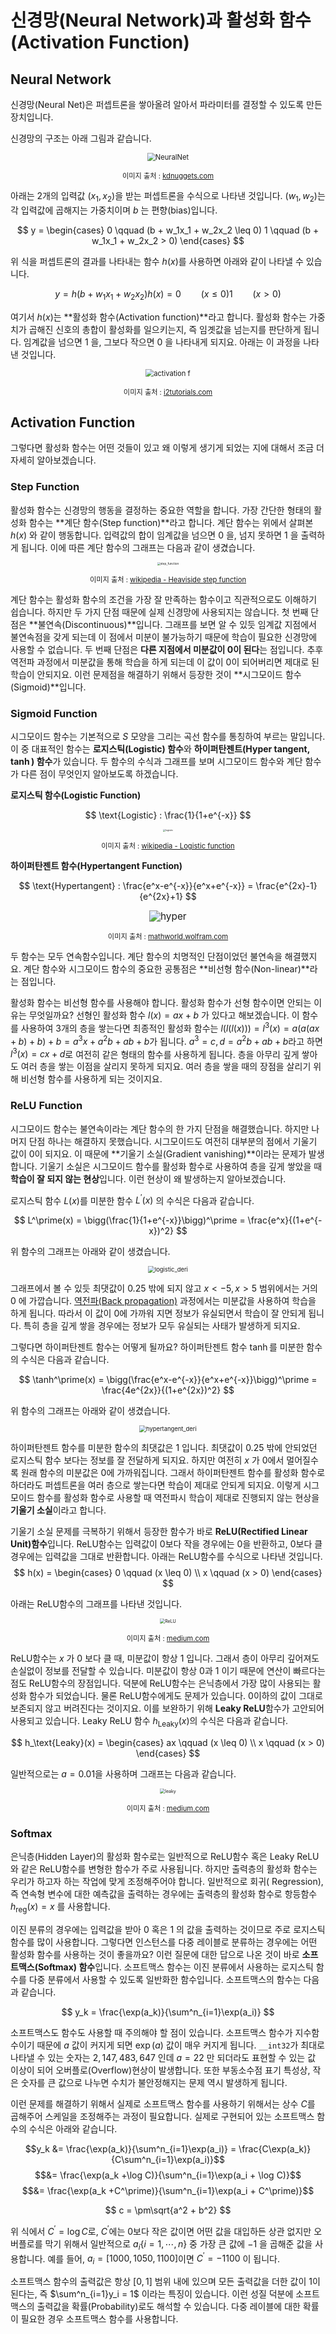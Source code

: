 # 신경망(Neural Network)과 활성화 함수(Activation Function)


## Neural Network

신경망(Neural Net)은 퍼셉트론을 쌓아올려 알아서 파라미터를 결정할 수 있도록 만든 장치입니다.

신경망의 구조는 아래 그림과 같습니다.

<p align="center"><img src="https://i.imgur.com/McMOhuQ.png" alt="NeuralNet" style="zoom:80%;" /></p>

<p align="center" style="font-size:80%">이미지 출처 : <a href="https://www.kdnuggets.com/2017/10/neural-network-foundations-explained-gradient-descent.html">kdnuggets.com</a></p>

아래는 2개의 입력값 $(x_1, x_2)$을 받는 퍼셉트론을 수식으로 나타낸 것입니다. $(w_1, w_2)$는 각 입력값에 곱해지는 가중치이며 $b$ 는 편향(bias)입니다.

$$
y = \begin{cases} 0 \qquad (b + w_1x_1 + w_2x_2 \leq 0)
1 \qquad (b + w_1x_1 + w_2x_2  > 0) \end{cases}
$$

위 식을 퍼셉트론의 결과를 나타내는 함수 $h(x)$를 사용하면 아래와 같이 나타낼 수 있습니다.

$$
y = h(b + w_1x_1 + w_2x_2)
h(x) = 0 \qquad (x \leq 0)
1 \qquad (x > 0)
$$



여기서 $h(x)$는 **활성화 함수(Activation function)**라고 합니다. 활성화 함수는 가중치가 곱해진 신호의 총합이 활성화를 일으키는지, 즉 임곗값을 넘는지를 판단하게 됩니다. 임계값을 넘으면 $1$ 을, 그보다 작으면 $0$ 을 나타내게 되지요. 아래는 이 과정을 나타낸 것입니다. 

<p align="center"><img src="https://www.i2tutorials.com/wp-content/media/2019/09/Deep-learning-20-i2tutorials.png" alt="activation f" style="zoom:80%;" /></p>

<p align="center" style="font-size:80%">이미지 출처 : <a href="https://www.i2tutorials.com/explain-activation-function-in-neural-network-and-its-types/">i2tutorials.com</a></p>



## Activation Function

그렇다면 활성화 함수는 어떤 것들이 있고 왜 이렇게 생기게 되었는 지에 대해서 조금 더 자세히 알아보겠습니다.

###  Step Function

활성화 함수는 신경망의 행동을 결정하는 중요한 역할을 합니다. 가장 간단한 형태의 활성화 함수는 **계단 함수(Step function)**라고 합니다. 계단 함수는 위에서 살펴본 $h(x)$ 와 같이 행동합니다. 입력값의 합이 임계값을 넘으면 $0$ 을, 넘지 못하면 $1$ 을 출력하게 됩니다. 이에 따른 계단 함수의 그래프는 다음과 같이 생겼습니다.

<p align="center"><img src="https://upload.wikimedia.org/wikipedia/commons/thumb/d/d9/Dirac_distribution_CDF.svg/1280px-Dirac_distribution_CDF.svg.png" alt="step_function" style="zoom: 33%;" /></p>

<p align="center" style="font-size:80%">이미지 출처 : <a href="https://en.wikipedia.org/wiki/Heaviside_step_function">wikipedia - Heaviside step function</a></p>

계단 함수는 활성화 함수의 조건을 가장 잘 만족하는 함수이고 직관적으로도 이해하기 쉽습니다. 하지만 두 가지 단점 때문에 실제 신경망에 사용되지는 않습니다. 첫 번째 단점은 **불연속(Discontinuous)**입니다. 그래프를 보면 알 수 있듯 임계값 지점에서 불연속점을 갖게 되는데 이 점에서 미분이 불가능하기 때문에 학습이 필요한 신경망에 사용할 수 없습니다. 두 번째 단점은 **다른 지점에서 미분값이 $0$이 된다**는 점입니다. 추후 역전파 과정에서 미분값을 통해 학습을 하게 되는데 이 값이 0이 되어버리면 제대로 된 학습이 안되지요. 이런 문제점을 해결하기 위해서 등장한 것이 **시그모이드 함수(Sigmoid)**입니다.

### Sigmoid Function

시그모이드 함수는 기본적으로 $S$ 모양을 그리는 곡선 함수를 통칭하여 부르는 말입니다. 이 중 대표적인 함수는 **로지스틱(Logistic) 함수**와 **하이퍼탄젠트(Hyper tangent, $\tanh$) 함수**가 있습니다. 두 함수의 수식과 그래프를 보며 시그모이드 함수와 계단 함수가 다른 점이 무엇인지 알아보도록 하겠습니다.

**로지스틱 함수(Logistic Function)**


$$
\text{Logistic} : \frac{1}{1+e^{-x}}
$$



<p align="center"><img src="https://upload.wikimedia.org/wikipedia/commons/thumb/8/88/Logistic-curve.svg/1920px-Logistic-curve.svg.png" alt="logistic" style="zoom: 25%;" /></p>

<p align="center" style="font-size:80%">이미지 출처 : <a href="https://en.wikipedia.org/wiki/Logistic_function">wikipedia - Logistic function</a></p>

**하이퍼탄젠트 함수(Hypertangent Function)**


$$
\text{Hypertangent} : \frac{e^x-e^{-x}}{e^x+e^{-x}} = \frac{e^{2x}-1}{e^{2x}+1}
$$






<p align="center"><img src="https://mathworld.wolfram.com/images/interactive/TanhReal.gif" alt="hyper" style="zoom:110%;" /></p>

<p align="center" style="font-size:80%">이미지 출처 : <a href="https://mathworld.wolfram.com/HyperbolicTangent.html">mathworld.wolfram.com</a></p>

두 함수는 모두 연속함수입니다. 계단 함수의 치명적인 단점이었던 불연속을 해결했지요. 계단 함수와 시그모이드 함수의 중요한 공통점은 **비선형 함수(Non-linear)**라는 점입니다.

활성화 함수는 비선형 함수를 사용해야 합니다. 활성화 함수가 선형 함수이면 안되는 이유는 무엇일까요? 선형인 활성화 함수 $l(x) = ax + b$ 가 있다고 해보겠습니다. 이 함수를 사용하여 3개의 층을 쌓는다면 최종적인 활성화 함수는 $l(l(l(x))) = l^3(x) = a(a(ax+b)+b)+b = a^3x+a^2b+ab+b$가 됩니다. $a^3 = c, d = a^2b+ab+b$라고 하면 $l^3(x) = cx+d$로 여전히 같은 형태의 함수를 사용하게 됩니다. 층을 아무리 깊게 쌓아도 여러 층을 쌓는 이점을 살리지 못하게 되지요. 여러 층을 쌓을 때의 장점을 살리기 위해 비선형 함수를 사용하게 되는 것이지요.


### ReLU Function

시그모이드 함수는 불연속이라는 계단 함수의 한 가지 단점을 해결했습니다. 하지만 나머지 단점 하나는 해결하지 못했습니다. 시그모이드도 여전히 대부분의 점에서 기울기 값이 0이 되지요. 이 때문에 **기울기 소실(Gradient vanishing)**이라는 문제가 발생합니다. 기울기 소실은 시그모이드 함수를 활성화 함수로 사용하여 층을 깊게 쌓았을 때 **학습이 잘 되지 않는 현상**입니다. 이런 현상이 왜 발생하는지 알아보겠습니다.

로지스틱 함수 $L(x)$를 미분한 함수 $L^\prime(x)$ 의 수식은 다음과 같습니다.


$$
L^\prime(x) = \bigg(\frac{1}{1+e^{-x}}\bigg)^\prime = \frac{e^x}{(1+e^{-x})^2}
$$


위 함수의 그래프는 아래와 같이 생겼습니다.

<p align="center"><img src="https://user-images.githubusercontent.com/45377884/91560184-5d5bd900-e974-11ea-8c02-2a182c6a7c93.png" alt="logistic_deri" style="zoom:67%;" /></p>

그래프에서 볼 수 있듯 최댓값이 $0.25$ 밖에 되지 않고 $x<-5, x>5$ 범위에서는 거의 $0$ 에 가깝습니다. [역전파(Back propagation)](https://yngie-c.github.io/deep%20learning/2020/03/14/back_propagation/) 과정에서는 미분값을 사용하여 학습을 하게 됩니다. 따라서 이 값이 0에 가까워 지면 정보가 유실되면서 학습이 잘 안되게 됩니다. 특히 층을 깊게 쌓을 경우에는 정보가 모두 유실되는 사태가 발생하게 되지요.

그렇다면 하이퍼탄젠트 함수는 어떻게 될까요? 하이퍼탄젠트 함수 $\tanh$를 미분한 함수의 수식은 다음과 같습니다.

$$
\tanh^\prime(x) = \bigg(\frac{e^x-e^{-x}}{e^x+e^{-x}}\bigg)^\prime = \frac{4e^{2x}}{(1+e^{2x})^2}
$$


위 함수의 그래프는 아래와 같이 생겼습니다.

<p align="center"><img src="https://user-images.githubusercontent.com/45377884/91560164-52a14400-e974-11ea-8bf4-bbfc7fd42deb.png" alt="hypertangent_deri" style="zoom: 67%;" /></p>

하이퍼탄젠트 함수를 미분한 함수의 최댓값은 $1$ 입니다. 최댓값이 $0.25$ 밖에 안되었던 로지스틱 함수 보다는 정보를 잘 전달하게 되지요. 하지만 여전히 $x$ 가 0에서 멀어질수록 원래 함수의 미분값은 0에 가까워집니다. 그래서 하이퍼탄젠트 함수를 활성화 함수로 하더라도 퍼셉트론을 여러 층으로 쌓는다면 학습이 제대로 안되게 되지요. 이렇게 시그모이드 함수를 활성화 함수로 사용할 때 역전파시 학습이 제대로 진행되지 않는 현상을 **기울기 소실**이라고 합니다.

기울기 소실 문제를 극복하기 위해서 등장한 함수가 바로 **ReLU(Rectified Linear Unit)함수**입니다. ReLU함수는 입력값이 0보다 작을 경우에는 0을 반환하고, 0보다 클 경우에는 입력값을 그대로 반환합니다. 아래는 ReLU함수를 수식으로 나타낸 것입니다.
$$
h(x) = \begin{cases} 0 \qquad (x \leq 0) \\
x \qquad (x > 0) \end{cases}
$$

아래는 ReLU함수의 그래프를 나타낸 것입니다.

<p align="center"><img src="https://miro.medium.com/max/1225/0*g9ypL5M3k-f7EW85.png" alt="ReLU" style="zoom:50%;" /></p>

<p align="center" style="font-size:80%">이미지 출처 : <a href="https://medium.com/@sonish.sivarajkumar/relu-most-popular-activation-function-for-deep-neural-networks-10160af37dda">medium.com</a></p>

ReLU함수는 $x$ 가 $0$ 보다 클 때, 미분값이 항상 $1$ 입니다. 그래서 층이 아무리 깊어져도 손실없이 정보를 전달할 수 있습니다. 미분값이 항상 $0$과 $1$ 이기 때문에 연산이 빠르다는 점도 ReLU함수의 장점입니다. 덕분에 ReLU함수는 은닉층에서 가장 많이 사용되는 활성화 함수가 되었습니다. 물론 ReLU함수에게도 문제가 있습니다. 0이하의 값이 그대로 보존되지 않고 버려진다는 것이지요. 이를 보완하기 위해 **Leaky ReLU**함수가 고안되어 사용되고 있습니다. Leaky ReLU 함수 $h_\text{Leaky}(x)$의 수식은 다음과 같습니다.

$$
h_\text{Leaky}(x) = \begin{cases} ax \qquad (x \leq 0) \\
x \qquad (x > 0) \end{cases}
$$


일반적으로는 $a=0.01$을 사용하며 그래프는 다음과 같습니다.

<p align="center"><img src="https://miro.medium.com/max/1225/1*siH_yCvYJ9rqWSUYeDBiRA.png" alt="leaky" style="zoom:50%;" /></p>

<p align="center" style="font-size:80%">이미지 출처 : <a href="https://medium.com/@himanshuxd/activation-functions-sigmoid-relu-leaky-relu-and-softmax-basics-for-neural-networks-and-deep-8d9c70eed91e">medium.com</a></p>

### Softmax

은닉층(Hidden Layer)의 활성화 함수로는 일반적으로 ReLU함수 혹은 Leaky ReLU와 같은 ReLU함수를 변형한 함수가 주로 사용됩니다. 하지만 출력층의 활성화 함수는 우리가 하고자 하는 작업에 맞게 조정해주어야 합니다. 일반적으로 회귀( Regression), 즉 연속형 변수에 대한 예측값을 출력하는 경우에는 출력층의 활성화 함수로 항등함수 $h_\text{reg}(x) = x$ 를 사용합니다.

이진 분류의 경우에는 입력값을 받아 $0$ 혹은 $1$ 의 값을 출력하는 것이므로 주로 로지스틱 함수를 많이 사용합니다. 그렇다면 인스턴스를 다중 레이블로 분류하는 경우에는 어떤 활성화 함수를 사용하는 것이 좋을까요? 이런 질문에 대한 답으로 나온 것이 바로 **소프트맥스(Softmax) 함수**입니다. 소프트맥스 함수는 이진 분류에서 사용하는 로지스틱 함수를 다중 분류에서 사용할 수 있도록 일반화한 함수입니다. 소프트맥스의 함수는 다음과 같습니다.


$$
y_k = \frac{\exp(a_k)}{\sum^n_{i=1}\exp(a_i)}
$$

소프트맥스도 함수도 사용할 때 주의해야 할 점이 있습니다. 소프트맥스 함수가 지수함수이기 때문에 $a$ 값이 커지게 되면 $\exp(a)$ 값이 매우 커지게 됩니다. `__int32`가 최대로 나타낼 수 있는 숫자는 $2,147,483,647$ 인데 $a = 22$ 만 되더라도 표현할 수 있는 값 이상이 되어 오버플로(Overflow)현상이 발생합니다. 또한 부동소수점 표기 특성상, 작은 숫자를 큰 값으로 나누면 수치가 불안정해지는 문제 역시 발생하게 됩니다.

이런 문제를 해결하기 위해서 실제로 소프트맥스 함수를 사용하기 위해서는 상수 $C$를 곱해주어 스케일을 조정해주는 과정이 필요합니다. 실제로 구현되어 있는 소프트맥스 함수의 수식은 아래와 같습니다.



$$y_k &= \frac{\exp(a_k)}{\sum^n_{i=1}\exp(a_i)} = \frac{C\exp(a_k)}{C\sum^n_{i=1}\exp(a_i)}$$
$$&= \frac{\exp(a_k +\log C)}{\sum^n_{i=1}\exp(a_i + \log C)}$$
$$&= \frac{\exp(a_k +C^\prime)}{\sum^n_{i=1}\exp(a_i + C^\prime)}$$

$$ c = \pm\sqrt{a^2 + b^2} $$



위 식에서 $C^\prime = \log C$로, $C^\prime$에는 0보다 작은 값이면 어떤 값을 대입하든 상관 없지만 오버플로를 막기 위해서 일반적으로 $a_i \{i=1, \cdots ,n\}$ 중 가장 큰 값에 $-1$ 을 곱해준 값을 사용합니다. 예를 들어, $a_i = [1000, 1050, 1100]$이면 $C^\prime = -1100$ 이 됩니다.

소프트맥스 함수의 출력값은 항상 $[0,1]$ 범위 내에 있으며 모든 출력값을 더한 값이 1이 된다는, 즉 $\sum^n_{i=1}y_i = 1$ 이라는 특징이 있습니다. 이런 성질 덕분에 소프트맥스의 출력값을 확률(Probability)로도 해석할 수 있습니다. 다중 레이블에 대한 확률이 필요한 경우 소프트맥스 함수를 사용합니다.

